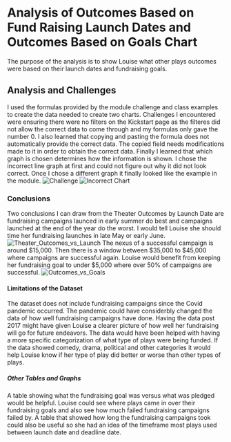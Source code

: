 # Analysis of Outcomes Based on Fund Raising Launch Dates and Outcomes Based on Goals Chart
The purpose of the analysis is to show Louise what other plays outcomes were based on their launch dates and fundraising goals. 
## Analysis and Challenges
I used the formulas provided by the module challenge and class examples to create the data needed to create two charts. Challenges I encountered were ensuring there were no filters on the Kickstart page as the filteres did not allow the correct data to come through and my formulas only gave the number 0. I also learned that copying and pasting the formula does not automatically provide the correct data. The copied field needs modifications made to it in order to obtain the correct data. Finally I learned that which graph is chosen determines how the information is shown. I chose the incorrect line graph at first and could not figure out why it did not look correct. Once I chose a different graph it finally looked like the example in the module.
![Challenge](https://user-images.githubusercontent.com/105513491/170895187-ab6f9484-ef68-4643-8dec-f629a70d8596.png)
![Incorrect Chart](https://user-images.githubusercontent.com/105513491/170895421-b30f9feb-e119-420e-8a22-58d65061e28f.png)
### Conclusions
Two conclusions I can draw from the Theater Outcomes by Launch Date are fundraising campaigns launced in early summer do best and campaigns launched at the end of the year do the worst. I would tell Louise she should time her fundraising launches in late May or early June. 
![Theater_Outcomes_vs_Launch](https://user-images.githubusercontent.com/105513491/170895277-b16bfa2a-0143-46e0-8cca-5fc867dd495a.png)
The nexus of a successful campaign is around $15,000. Then there is a window between $35,000 to $45,000 where campaigns are successful again. Louise would benefit from keeping her fundraising goal to under $5,000 where over 50% of campaigns are successful.
![Outcomes_vs_Goals](https://user-images.githubusercontent.com/105513491/170895287-f56ff7cb-1931-4905-8e6c-45c18e25f608.png)
#### Limitations of the Dataset
The dataset does not include fundraising campaigns since the Covid pandemic occurred. The pandemic could have considerbly changed the data of how well fundraising campaigns have done. Having the data post 2017 might have given Louise a clearer picture of how well her fundraising will go for future endeavors. The data would have been helped with having a more specific categorization of what type of plays were being funded. If the data showed comedy, drama, political and other categories it would help Louise know if her type of play did better or worse than other types of plays.
##### Other Tables and Graphs
A table showing what the fundraising goal was versus what was pledged would be helpful. Louise could see where plays came in over their fundraising goals and also see how much failed fundraising campaigns failed by. A table that showed how long the fundraising campaigns took could also be useful so she had an idea of the timeframe most plays used between launch date and deadline date.
